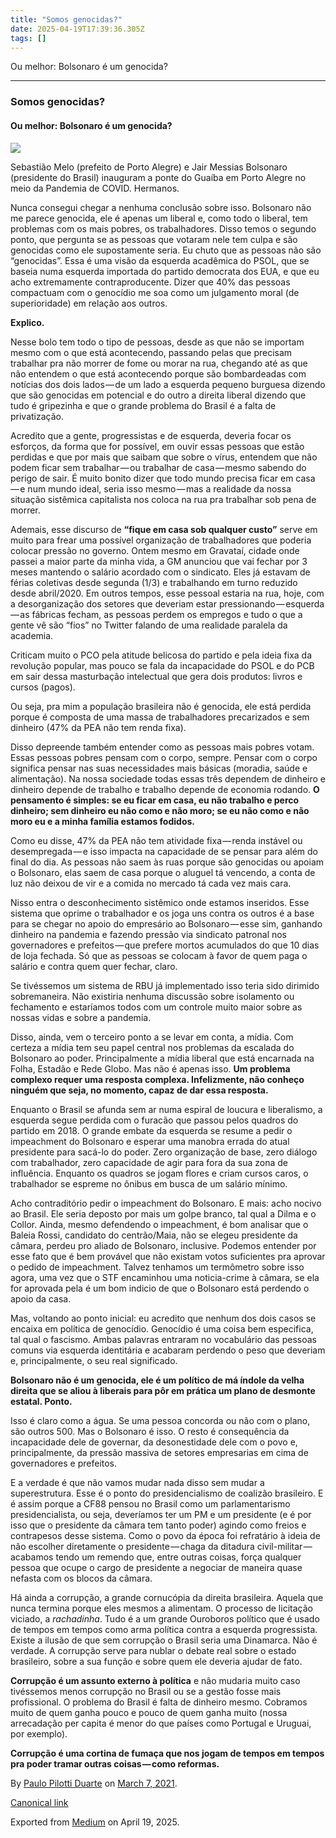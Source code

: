 ```yaml
---
title: "Somos genocidas?"
date: 2025-04-19T17:39:36.305Z
tags: []
---
```


Ou melhor: Bolsonaro é um genocida?

* * *

### Somos genocidas?

#### Ou melhor: Bolsonaro é um genocida?

![](https://cdn-images-1.medium.com/max/1200/1*7ML1NmPWDDQMxm-FqDGgAQ.jpeg)

Sebastião Melo (prefeito de Porto Alegre) e Jair Messias Bolsonaro (presidente do Brasil) inauguram a ponte do Guaíba em Porto Alegre no meio da Pandemia de COVID. Hermanos.

Nunca consegui chegar a nenhuma conclusão sobre isso. Bolsonaro não me parece genocida, ele é apenas um liberal e, como todo o liberal, tem problemas com os mais pobres, os trabalhadores. Disso temos o segundo ponto, que pergunta se as pessoas que votaram nele tem culpa e são genocidas como ele supostamente seria. Eu chuto que as pessoas não são “genocidas”. Essa é uma visão da esquerda acadêmica do PSOL, que se baseia numa esquerda importada do partido democrata dos EUA, e que eu acho extremamente contraproducente. Dizer que 40% das pessoas compactuam com o genocídio me soa como um julgamento moral (de superioridade) em relação aos outros.

**Explico.**

Nesse bolo tem todo o tipo de pessoas, desde as que não se importam mesmo com o que está acontecendo, passando pelas que precisam trabalhar pra não morrer de fome ou morar na rua, chegando até as que não entendem o que está acontecendo porque são bombardeadas com notícias dos dois lados — de um lado a esquerda pequeno burguesa dizendo que são genocidas em potencial e do outro a direita liberal dizendo que tudo é gripezinha e que o grande problema do Brasil é a falta de privatização.

Acredito que a gente, progressistas e de esquerda, deveria focar os esforços, da forma que for possível, em ouvir essas pessoas que estão perdidas e que por mais que saibam que sobre o vírus, entendem que não podem ficar sem trabalhar — ou trabalhar de casa — mesmo sabendo do perigo de sair. É muito bonito dizer que todo mundo precisa ficar em casa — e num mundo ideal, seria isso mesmo — mas a realidade da nossa situação sistêmica capitalista nos coloca na rua pra trabalhar sob pena de morrer.

Ademais, esse discurso de **“fique em casa sob qualquer custo”** serve em muito para frear uma possível organização de trabalhadores que poderia colocar pressão no governo. Ontem mesmo em Gravataí, cidade onde passei a maior parte da minha vida, a GM anunciou que vai fechar por 3 meses mantendo o salário acordado com o sindicato. Eles já estavam de férias coletivas desde segunda (1/3) e trabalhando em turno reduzido desde abril/2020. Em outros tempos, esse pessoal estaria na rua, hoje, com a desorganização dos setores que deveriam estar pressionando — esquerda — as fábricas fecham, as pessoas perdem os empregos e tudo o que a gente vê são “fios” no Twitter falando de uma realidade paralela da academia.

Criticam muito o PCO pela atitude belicosa do partido e pela ideia fixa da revolução popular, mas pouco se fala da incapacidade do PSOL e do PCB em sair dessa masturbação intelectual que gera dois produtos: livros e cursos (pagos).

Ou seja, pra mim a população brasileira não é genocida, ele está perdida porque é composta de uma massa de trabalhadores precarizados e sem dinheiro (47% da PEA não tem renda fixa).

Disso depreende também entender como as pessoas mais pobres votam. Essas pessoas pobres pensam com o corpo, sempre. Pensar com o corpo significa pensar nas suas necessidades mais básicas (moradia, saúde e alimentação). Na nossa sociedade todas essas três dependem de dinheiro e dinheiro depende de trabalho e trabalho depende de economia rodando. **O pensamento é simples: se eu ficar em casa, eu não trabalho e perco dinheiro; sem dinheiro eu não como e não moro; se eu não como e não moro eu e a minha família estamos fodidos.**

Como eu disse, 47% da PEA não tem atividade fixa — renda instável ou desempregada — e isso impacta na capacidade de se pensar para além do final do dia. As pessoas não saem às ruas porque são genocidas ou apoiam o Bolsonaro, elas saem de casa porque o aluguel tá vencendo, a conta de luz não deixou de vir e a comida no mercado tá cada vez mais cara.

Nisso entra o desconhecimento sistêmico onde estamos inseridos. Esse sistema que oprime o trabalhador e os joga uns contra os outros é a base para se chegar no apoio do empresário ao Bolsonaro — esse sim, ganhando dinheiro na pandemia e fazendo pressão via sindicato patronal nos governadores e prefeitos — que prefere mortos acumulados do que 10 dias de loja fechada. Só que as pessoas se colocam à favor de quem paga o salário e contra quem quer fechar, claro.

Se tivéssemos um sistema de RBU já implementado isso teria sido dirimido sobremaneira. Não existiria nenhuma discussão sobre isolamento ou fechamento e estaríamos todos com um controle muito maior sobre as nossas vidas e sobre a pandemia.

Disso, ainda, vem o terceiro ponto a se levar em conta, a mídia. Com certeza a mídia tem seu papel central nos problemas da escalada do Bolsonaro ao poder. Principalmente a mídia liberal que está encarnada na Folha, Estadão e Rede Globo. Mas não é apenas isso. **Um problema complexo requer uma resposta complexa. Infelizmente, não conheço ninguém que seja, no momento, capaz de dar essa resposta.**

Enquanto o Brasil se afunda sem ar numa espiral de loucura e liberalismo, a esquerda segue perdida com o furacão que passou pelos quadros do partido em 2018. O grande embate da esquerda se resume a pedir o impeachment do Bolsonaro e esperar uma manobra errada do atual presidente para sacá-lo do poder. Zero organização de base, zero diálogo com trabalhador, zero capacidade de agir para fora da sua zona de influência. Enquanto os quadros se jogam flores e criam cursos caros, o trabalhador se espreme no ônibus em busca de um salário mínimo.

Acho contraditório pedir o impeachment do Bolsonaro. E mais: acho nocivo ao Brasil. Ele seria deposto por mais um golpe branco, tal qual a Dilma e o Collor. Ainda, mesmo defendendo o impeachment, é bom analisar que o Baleia Rossi, candidato do centrão/Maia, não se elegeu presidente da câmara, perdeu pro aliado de Bolsonaro, inclusive. Podemos entender por esse fato que é bem provável que não existam votos suficientes pra aprovar o pedido de impeachment. Talvez tenhamos um termômetro sobre isso agora, uma vez que o STF encaminhou uma noticia-crime à câmara, se ela for aprovada pela é um bom indicio de que o Bolsonaro está perdendo o apoio da casa.

Mas, voltando ao ponto inicial: eu acredito que nenhum dos dois casos se encaixa em política de genocídio. Genocídio é uma coisa bem especifica, tal qual o fascismo. Ambas palavras entraram no vocabulário das pessoas comuns via esquerda identitária e acabaram perdendo o peso que deveriam e, principalmente, o seu real significado.

**Bolsonaro não é um genocida, ele é um político de má índole da velha direita que se aliou à liberais para pôr em prática um plano de desmonte estatal. Ponto.**

Isso é claro como a água. Se uma pessoa concorda ou não com o plano, são outros 500. Mas o Bolsonaro é isso. O resto é consequência da incapacidade dele de governar, da desonestidade dele com o povo e, principalmente, da pressão massiva de setores empresarias em cima de governadores e prefeitos.

E a verdade é que não vamos mudar nada disso sem mudar a superestrutura. Esse é o ponto do presidencialismo de coalizão brasileiro. E é assim porque a CF88 pensou no Brasil como um parlamentarismo presidencialista, ou seja, deveríamos ter um PM e um presidente (e é por isso que o presidente da câmara tem tanto poder) agindo como freios e contrapesos desse sistema. Como o povo da época foi refratário à ideia de não escolher diretamente o presidente — chaga da ditadura civil-militar — acabamos tendo um remendo que, entre outras coisas, força qualquer pessoa que ocupe o cargo de presidente a negociar de maneira quase nefasta com os blocos da câmara.

Há ainda a corrupção, a grande cornucópia da direita brasileira. Aquela que nunca termina porque eles mesmos a alimentam. O processo de licitação viciado, a _rachadinha_. Tudo é a um grande Ouroboros político que é usado de tempos em tempos como arma política contra a esquerda progressista. Existe a ilusão de que sem corrupção o Brasil seria uma Dinamarca. Não é verdade. A corrupção serve para nublar o debate real sobre o estado brasileiro, sobre a sua função e sobre quem ele deveria ajudar de fato.

**Corrupção é um assunto externo à política** e não mudaria muito caso tivéssemos menos corrupção no Brasil ou se a gestão fosse mais profissional. O problema do Brasil é falta de dinheiro mesmo. Cobramos muito de quem ganha pouco e pouco de quem ganha muito (nossa arrecadação per capita é menor do que países como Portugal e Uruguai, por exemplo).

**Corrupção é uma cortina de fumaça que nos jogam de tempos em tempos pra poder tramar outras coisas — como reformas.**

By [Paulo Pilotti Duarte](https://medium.com/@paulopilotti) on [March 7, 2021](https://medium.com/p/916e66d82f4d).

[Canonical link](https://medium.com/@paulopilotti/somos-genocidas-916e66d82f4d)

Exported from [Medium](https://medium.com) on April 19, 2025.
